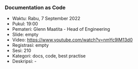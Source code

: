 ### Documentation as Code

- Waktu: Rabu, 7 September 2022
- Pukul: 19:00
- Pemateri: Glenn Maatita - Head of Engineering
- Slide: empty
- Video: https://www.youtube.com/watch?v=nmYc9IM13d0
- Registrasi: empty
- Sesi: 210
- Kategori: docs, code, best practise
- Deskripsi: -
